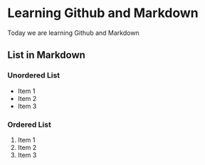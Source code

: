 # Learning Github and Markdown

Today we are learning Github and Markdown

## List in Markdown

### Unordered List

  - Item 1
  - Item 2
  - Item 3

### Ordered List

  1. Item 1
  2. Item 2
  3. Item 3
